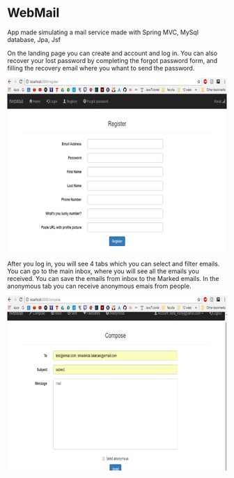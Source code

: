 # WebMail
App made simulating a mail service made with Spring MVC, MySql database, Jpa, Jsf


On the landing page you can create and account and log in.
You can also recover your lost password by completing the forgot password form, and filling the recovery email where you whant to send the password.

<img src="examples/example1.gif" width=650; height=400>


After you log in, you will see 4 tabs which you can select and filter emails.
You can go to the main inbox, where you will see all the emails you received.
You can save the emails from inbox to the Marked emails.
In the anonymous tab you can receive anonymous emais from people.

<img src="examples/example2.gif" width=650; height=400>


